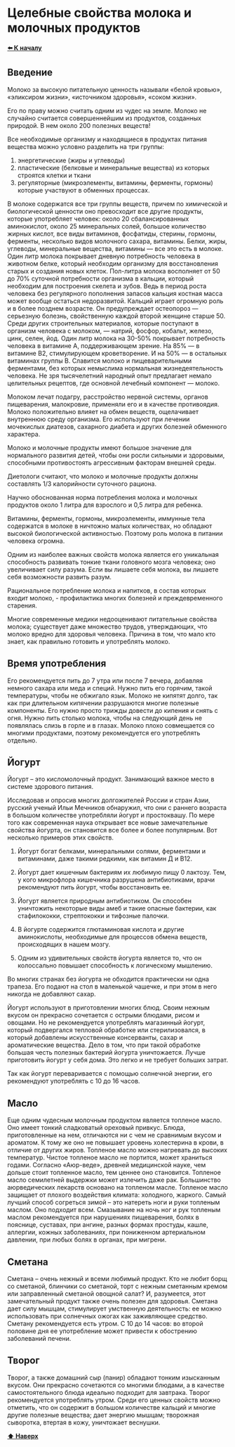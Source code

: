 # Целебные свойства молока и молочных продуктов

**[⬅️ К началу](../../HOME.md#здоровье)**

## Введение

Молоко за высокую питательную ценность называли «белой кровью», «эликсиром жизни», «источником здоровья», «соком жизни».

Его по праву можно считать одним из чудес на земле. Молоко не случайно считается совершеннейшим из продуктов, созданных природой. В нем около 200 полезных веществ!

Все необходимые организму и находящиеся в продуктах питания вещества можно условно разделить на три группы:

1. энергетические (жиры и углеводы)
2. пластические (белковые и минеральные вещества) из которых строятся клетки и ткани
3. регуляторные (микроэлементы, витамины, ферменты, гормоны) которые участвуют в обменных процессах.

В молоке содержатся все три группы веществ, причем по химической и биологической ценности оно превосходит все другие продукты, которые употребляет человек: около 20 сбалансированных аминокислот, около 25 минеральных солей, большое количество жирных кислот, все виды витаминов, фосфатиды, стерины, гормоны, ферменты, несколько видов молочного сахара, витамины. Белки, жиры, углеводы, минеральные вещества, витамины — все это есть в молоке. Один литр молока покрывает дневную потребность человека в животном белке, который необходим организму для восстановления старых и создания новых клеток. Пол-литра молока восполняет от 50 до 70% суточной потребности организма в кальции, который необходим для построения скелета и зубов. Ведь в период роста человека без регулярного пополнения запасов кальция костная масса может вообще остаться недоразвитой. Кальций играет огромную роль и в более позднем возрасте. Он предупреждает остеопороз — серьезную болезнь, свойственную каждой второй женщине старше 50. Среди других строительных материалов, которые поступают в организм человека с молоком, — натрий, фосфор, кобальт, железо, цинк, селен, йод. Один литр молока на 30-50% покрывает потребность человека в витамине А, поддерживающем зрение. На 85% — в витамине В2, стимулирующем кроветворение. И на 50% — в остальных витаминах группы В. Славится молоко и пищеварительными ферментами, без которых немыслима нормальная жизнедеятельность человека. Не зря тысячелетний народный опыт предлагает немало целительных рецептов, где основной лечебный компонент — молоко.

Молоком лечат подагру, расстройство нервной системы, органов пищеварения, малокровие, применяли его и в качестве противоядия. Молоко положительно влияет на обмен веществ, ощелачивает внутреннюю среду организма. Его используют при лечении мочекислых диатезов, сахарного диабета и других болезней обменного характера.

Молоко и молочные продукты имеют большое значение для нормального развития детей, чтобы они росли сильными и здоровыми, способными противостоять агрессивным факторам внешней среды.

Диетологи считают, что молоко и молочные продукты должны составлять 1/3 калорийности суточного рациона.

Научно обоснованная норма потребления молока и молочных продуктов около 1 литра для взрослого и 0,5 литра для ребенка.

Витамины, ферменты, гормоны, микроэлементы, иммунные тела содержатся в молоке в ничтожно малых количествах, но обладают высокой биологической активностью. Поэтому роль молока в питании человека огромна.

Одним из наиболее важных свойств молока является его уникальная способность развивать тонкие ткани головного мозга человека; оно увеличивает силу разума. Если вы лишаете себя молока, вы лишаете себя возможности развить разум.

Рациональное потребление молока и напитков, в состав которых входит молоко, - профилактика многих болезней и преждевременного старения.

Многие современные медики недооценивают питательные свойства молока; существует даже множество трудов, утверждающих, что молоко вредно для здоровья человека. Причина в том, что мало кто знает, как правильно готовить и употреблять молоко.

## Время употребления

Его рекомендуется пить до 7 утра или после 7 вечера, добавляя немного сахара или меда и специй. Нужно пить его горячим, такой температуры, чтобы не обжигало язык. Молоко не кипятят долго, так как при длительном кипячении разрушаются многие полезные компоненты. Его нужно просто трижды довести до кипения и снять с огня. Нужно пить столько молока, чтобы на следующий день не появлялась слизь в горле и в глазах. Молоко плохо совмещается со многими продуктами, поэтому рекомендуется его употреблять отдельно.

## Йогурт

Йогурт – это кисломолочный продукт. Занимающий важное место в системе здорового питания.

Исследовав и опросив многих долгожителей России и стран Азии, русский ученый Ильи Мечников обнаружил, что они с раннего возраста в большом количестве употребляли йогурт и простоквашу. По мере того как современная наука открывает все новые замечательные свойства йогурта, он становится все более и более популярным. Вот несколько примеров этих свойств.

1. Йогурт богат белками, минеральными солями, ферментами и витаминами, даже такими редкими, как витамин Д и В12.

2. Йогурт дает кишечным бактериям их любимую пищу 0 лактозу. Тем, у кого микрофлора кишечника разрушена антибиотиками, врачи рекомендуют пить йогурт, чтобы восстановить ее.

3. Йогурт является природным антибиотиком. Он способен уничтожить некоторые виды амеб и такие опасные бактерии, как стафилококки, стрептококки и тифозные палочки.

4. В йогурте содержится глютаминовая кислота и другие аминокислоты, необходимые для процессов обмена веществ, происходящих в нашем мозгу.

5. Одним из удивительных свойств йогурта является то, что он колоссально повышает способность к логическому мышлению.

Во многих странах без йогурта не обходится практически ни одна трапеза. Его подают на стол в маленькой чашечке, и при этом в него никогда не добавляют сахар.

Йогурт используют в приготовлении многих блюд. Своим нежным вкусом он прекрасно сочетается с острыми блюдами, рисом и овощами. Но не рекомендуется употреблять магазинный йогурт, который подвергался тепловой обработке или стерилизовался, в который добавлены искусственные консерванты, сахар и ароматические вещества. Дело в том, что при такой обработке большая честь полезных бактерий йогурта уничтожается. Лучше приготовить йогурт у себя дома. Это легко и не требует больших затрат.

Так как йогурт переваривается с помощью солнечной энергии, его рекомендуют употреблять с 10 до 16 часов.

## Масло

Еще одним чудесным молочным продуктом является топленое масло. Оно имеет тонкий сладковатый ореховый привкус. Блюда, приготовленные на нем, отличаются ни с чем не сравнимым вкусом и ароматом. К тому же оно не повышает уровень холестерина в крови, в отличие от других жиров. Топленое масло можно нагревать до высоких температур. Чистое топленое масло не портится, может храниться годами. Согласно «Аюр-веде», древней медицинской науке, чем дольше стоит топленное масло, тем ценнее оно становится. Топленое масло семилетней выдержки может излечить даже рак. Большинство аюрведических лекарств основано на топленом масле. Топленое масло защищает от плохого воздействия климата: холодного, жаркого. Самый лучший способ согреться зимой – это натереть ноги и руки топленым маслом. Оно подходит всем. Смазывание на ночь ног и рук топленым маслом рекомендуется при нарушениях пищеварения, болях в пояснице, суставах, при ангине, разных формах простуды, кашле, аллергии, кожных заболеваниях, при пониженном артериальном давлении, при любых болях в органах, при мигрени.

## Сметана

Сметана – очень нежный и всеми любимый продукт. Кто не любит борщ со сметаной, блинчики со сметаной, торт с нежным сметанным кремом или заправленный сметаной овощной салат? И, разумеется, этот замечательный продукт также очень полезен для здоровья. Сметана дает силу мышцам, стимулирует умственную деятельность: ее можно использовать при солнечных ожогах как заживляющее средство. Сметану рекомендуется есть утром. С 10 до 14 часов: во второй половине дня ее употребление может привести к обострению заболеваний печени.

## Творог

Творог, а также домашний сыр (панир) обладают тонким изысканным вкусом. Они прекрасно сочетаются со многими блюдами, а в качестве самостоятельного блюда идеально подходит для завтрака. Творог рекомендуется употреблять утром. Среди его ценных свойств можно отметить, что он содержит в большом количестве кальций и многие другие полезные вещества; дает энергию мышцам; творожная сыворотка, втертая в кожу, уничтожает веснушки.

**[⬆ Наверх](#введение)**
